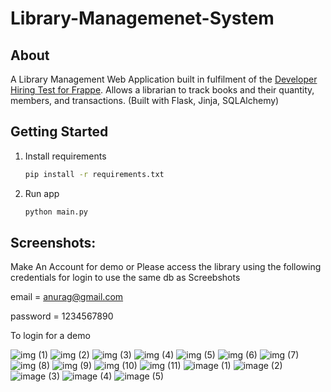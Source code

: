 # Library-Managemenet-System


## **About**

A Library Management Web Application built in fulfilment of the [Developer Hiring Test for Frappe](https://frappe.io/dev-hiring-test). Allows a librarian to track books and their quantity, members, and transactions.
(Built with Flask, Jinja, SQLAlchemy)

## **Getting Started**

1. Install requirements
   ```sh
   pip install -r requirements.txt
   ```
2. Run app
   ```sh
   python main.py
   ```

## **Screenshots:**


Make An Account for demo or Please access the library using the following credentials for login to use the same db as Screebshots

email = anurag@gmail.com

password = 1234567890

To login for a demo

![img (1)](https://user-images.githubusercontent.com/67339426/122246432-2b583b00-cee4-11eb-9a32-72f91b83feb8.png)
![img (2)](https://user-images.githubusercontent.com/67339426/122246443-2d21fe80-cee4-11eb-9259-644f208d8786.png)
![img (3)](https://user-images.githubusercontent.com/67339426/122246446-2dba9500-cee4-11eb-967d-c3df0e243b68.png)
![img (4)](https://user-images.githubusercontent.com/67339426/122246453-2e532b80-cee4-11eb-81bd-60a657e783bd.png)
![img (5)](https://user-images.githubusercontent.com/67339426/122246456-2eebc200-cee4-11eb-96b8-41ac0f42473b.png)
![img (6)](https://user-images.githubusercontent.com/67339426/122246457-2eebc200-cee4-11eb-9743-90afb8d4b1f0.png)
![img (7)](https://user-images.githubusercontent.com/67339426/122246458-2f845880-cee4-11eb-955c-5e37f8d9248e.png)
![img (8)](https://user-images.githubusercontent.com/67339426/122246460-2f845880-cee4-11eb-9c4d-9cf4bb1f3d9e.png)
![img (9)](https://user-images.githubusercontent.com/67339426/122246464-301cef00-cee4-11eb-9642-d1e3f6eb32e6.png)
![img (10)](https://user-images.githubusercontent.com/67339426/122246467-30b58580-cee4-11eb-86e7-483c92424c3a.png)
![img (11)](https://user-images.githubusercontent.com/67339426/122246468-30b58580-cee4-11eb-833d-92cd417d546f.png)
![image (1)](https://user-images.githubusercontent.com/67339426/122247964-5f802b80-cee5-11eb-87e9-398a83f39ec2.png)
![image (2)](https://user-images.githubusercontent.com/67339426/122247971-60b15880-cee5-11eb-8183-8387bf636048.png)
![image (3)](https://user-images.githubusercontent.com/67339426/122247973-60b15880-cee5-11eb-84b7-032a7ab031d5.png)
![image (4)](https://user-images.githubusercontent.com/67339426/122247975-6149ef00-cee5-11eb-8bbe-55a4ef3e4434.png)
![image (5)](https://user-images.githubusercontent.com/67339426/122247982-61e28580-cee5-11eb-8fe0-c91795300306.png)
